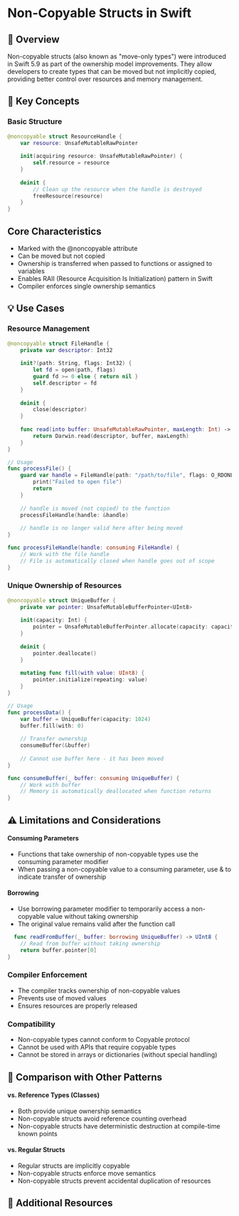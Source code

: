 # Non-Copyable Structs in Swift

## 📱 Overview
Non-copyable structs (also known as "move-only types") were introduced in Swift 5.9 as part of the ownership model improvements. They allow developers to create types that can be moved but not implicitly copied, providing better control over resources and memory management.

## 🔑 Key Concepts

### Basic Structure
```swift
@noncopyable struct ResourceHandle {
    var resource: UnsafeMutableRawPointer
    
    init(acquiring resource: UnsafeMutableRawPointer) {
        self.resource = resource
    }
    
    deinit {
        // Clean up the resource when the handle is destroyed
        freeResource(resource)
    }
}
```
## Core Characteristics
- Marked with the @noncopyable attribute
- Can be moved but not copied
- Ownership is transferred when passed to functions or assigned to variables
- Enables RAII (Resource Acquisition Is Initialization) pattern in Swift
- Compiler enforces single ownership semantics
  
 ## 💡 Use Cases
### Resource Management 
```swift
@noncopyable struct FileHandle {
    private var descriptor: Int32
    
    init?(path: String, flags: Int32) {
        let fd = open(path, flags)
        guard fd >= 0 else { return nil }
        self.descriptor = fd
    }
    
    deinit {
        close(descriptor)
    }
    
    func read(into buffer: UnsafeMutableRawPointer, maxLength: Int) -> Int {
        return Darwin.read(descriptor, buffer, maxLength)
    }
}

// Usage
func processFile() {
    guard var handle = FileHandle(path: "/path/to/file", flags: O_RDONLY) else {
        print("Failed to open file")
        return
    }
    
    // handle is moved (not copied) to the function
    processFileHandle(handle: &handle)
    
    // handle is no longer valid here after being moved
}

func processFileHandle(handle: consuming FileHandle) {
    // Work with the file handle
    // File is automatically closed when handle goes out of scope
}
```


### Unique Ownership of Resources

```swift
@noncopyable struct UniqueBuffer {
    private var pointer: UnsafeMutableBufferPointer<UInt8>
    
    init(capacity: Int) {
        pointer = UnsafeMutableBufferPointer.allocate(capacity: capacity)
    }
    
    deinit {
        pointer.deallocate()
    }
    
    mutating func fill(with value: UInt8) {
        pointer.initialize(repeating: value)
    }
}

// Usage
func processData() {
    var buffer = UniqueBuffer(capacity: 1024)
    buffer.fill(with: 0)
    
    // Transfer ownership
    consumeBuffer(&buffer)
    
    // Cannot use buffer here - it has been moved
}

func consumeBuffer(_ buffer: consuming UniqueBuffer) {
    // Work with buffer
    // Memory is automatically deallocated when function returns
}
```

## ⚠️ Limitations and Considerations
#### Consuming Parameters
- Functions that take ownership of non-copyable types use the consuming parameter modifier
- When passing a non-copyable value to a consuming parameter, use & to indicate transfer of ownership
  
#### Borrowing
- Use borrowing parameter modifier to temporarily access a non-copyable value without taking ownership
- The original value remains valid after the function call
  
```swift
  func readFromBuffer(_ buffer: borrowing UniqueBuffer) -> UInt8 {
    // Read from buffer without taking ownership
    return buffer.pointer[0]
}
```
### Compiler Enforcement
- The compiler tracks ownership of non-copyable values
- Prevents use of moved values
- Ensures resources are properly released

### Compatibility
- Non-copyable types cannot conform to Copyable protocol
- Cannot be used with APIs that require copyable types
- Cannot be stored in arrays or dictionaries (without special handling)
  
## 🔄 Comparison with Other Patterns
#### vs. Reference Types (Classes)
- Both provide unique ownership semantics
- Non-copyable structs avoid reference counting overhead
- Non-copyable structs have deterministic destruction at compile-time known points
  
#### vs. Regular Structs
- Regular structs are implicitly copyable
- Non-copyable structs enforce move semantics
- Non-copyable structs prevent accidental duplication of resources

## 🔗 Additional Resources


